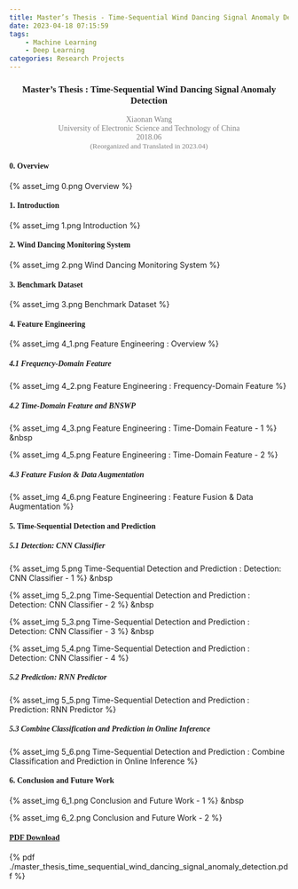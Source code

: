 ```yaml
---
title: Master’s Thesis - Time-Sequential Wind Dancing Signal Anomaly Detection
date: 2023-04-18 07:15:59
tags: 
    - Machine Learning
    - Deep Learning
categories: Research Projects
---
```

### <center><font face="Times">Master’s Thesis : Time-Sequential Wind Dancing Signal Anomaly Detection</font></center>
<center><font face="Times" color=gray>Xiaonan Wang</font></center>
<center><font face="Times" color=gray>University of Electronic Science and Technology of China</font></center>
<center><font face="Times" color=gray>2018.06</font></center>
<center><font face="Times" color=gray size=2>(Reorganized and Translated in 2023.04)</font></center>

#### <font face="Times">0. Overview</font>

{% asset_img 0.png Overview %}

#### <font face="Times">1. Introduction</font>

{% asset_img 1.png Introduction %}

#### <font face="Times">2. Wind Dancing Monitoring System</font>

{% asset_img 2.png Wind Dancing Monitoring System %}

#### <font face="Times">3. Benchmark Dataset</font>

{% asset_img 3.png Benchmark Dataset %}

#### <font face="Times">4. Feature Engineering</font>

{% asset_img 4_1.png Feature Engineering : Overview %}

##### <font face="Times">4.1 Frequency-Domain Feature</font>

{% asset_img 4_2.png Feature Engineering : Frequency-Domain Feature %}

##### <font face="Times">4.2 Time-Domain Feature and BNSWP</font>

{% asset_img 4_3.png Feature Engineering : Time-Domain Feature - 1 %} &nbsp

{% asset_img 4_5.png Feature Engineering : Time-Domain Feature - 2 %}

##### <font face="Times">4.3 Feature Fusion & Data Augmentation</font>

{% asset_img 4_6.png Feature Engineering : Feature Fusion & Data Augmentation %}

#### <font face="Times">5. Time-Sequential Detection and Prediction</font>

##### <font face="Times">5.1 Detection: CNN Classifier</font>

{% asset_img 5.png Time-Sequential Detection and Prediction : Detection: CNN Classifier - 1 %} &nbsp

{% asset_img 5_2.png Time-Sequential Detection and Prediction : Detection: CNN Classifier - 2 %} &nbsp

{% asset_img 5_3.png Time-Sequential Detection and Prediction : Detection: CNN Classifier - 3 %} &nbsp

{% asset_img 5_4.png Time-Sequential Detection and Prediction : Detection: CNN Classifier - 4 %}

##### <font face="Times">5.2 Prediction: RNN Predictor</font>

{% asset_img 5_5.png Time-Sequential Detection and Prediction : Prediction: RNN Predictor %}

##### <font face="Times">5.3 Combine Classification and Prediction in Online Inference</font>

{% asset_img 5_6.png Time-Sequential Detection and Prediction : Combine Classification and Prediction in Online Inference %}

#### <font face="Times">6. Conclusion and Future Work</font>

{% asset_img 6_1.png Conclusion and Future Work - 1 %} &nbsp

{% asset_img 6_2.png Conclusion and Future Work - 2 %}

#### <font face="Times">[PDF Download](https://nicewang.github.io/niceproject/docs/master_thesis_time_sequential_wind_dancing_signal_anomaly_detection.pdf)</font>

{% pdf ./master_thesis_time_sequential_wind_dancing_signal_anomaly_detection.pdf %}
